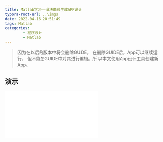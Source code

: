 ```yaml
---
title: Matlab学习——滑块曲线生成APP设计
typora-root-url: ..\imgs
date: 2022-04-16 20:51:49
tags: Matlab
categories: 
        - 程序设计
        - Matlab
---
```


> 因为在以后的版本中将会删除GUIDE，
> 在删除GUIDE后，App可以继续运行，
> 但不能在GUIDE中对其进行编辑。所
> 以本文使用App设计工具创建新App。

## 演示



<div style="position: relative; width: 30%; height: 100%;">
<iframe src="//player.bilibili.com/player.html?aid=425684335&bvid=BV1n3411n7a5&cid=577594010&page=1" scrolling="no" border="0" frameborder="no" framespacing="0" allowfullscreen="true"> </iframe>
</div>

## Edit Field(编辑字段文本)

为了更好的提供用户操作，未使用数值文本框，这样更方便用户可以输入数字表达式来计算结果。分别为`主动件杆长(mm)`、`连杆杆长(mm)`、`角速度/(rad/s)`。

## UIAxies(坐标区)

> title:滑块位移曲线、滑块速度曲线、滑块加速度曲线
>
> ylabel:理论位移/(mm)、滑块速度v/(m/s)、滑块加速度曲线a/(m/s^2)
>
> xlabel:曲柄转角\theta/(°)

## Button(按钮)

### 绘图按钮

**回调函数**：

```matlab
function ButtonPushed(app, event)
            theta = 0:pi/100:4*pi;
            r = eval(app.radius.Value);
            l = eval(app.length.Value);
            w = eval(app.rad.Value);
            s = r*cos(theta)+l*(1-(r*sin(theta)/l).^2).^0.5;
            v = -r*w*(sin(theta)+0.5*(r/l)*sin(2*theta)/(l-(r*sin(theta)/l).^2).^0.5);
            a = -r*w.^2*(cos(theta)+r*(l.^2*(1-2*cos(theta))-r.^2*sin(theta).^4)/(l.^2-(r*sin(theta)).^2).^1.5);
            yyaxis(app.UIAxes, 'left');
            plot(app.UIAxes, theta/pi*180, s, '--r');
            xlim(app.UIAxes,[0, 720]);
            x_new = linspace(0, 720, 9);
            xticks(app.UIAxes,x_new);

            plot(app.UIAxes2, theta/pi*180, v/1e3, '--r');
            xlim(app.UIAxes2,[0, 720]);
            x_new = linspace(0, 720, 9);
            xticks(app.UIAxes2,x_new);


            plot(app.UIAxes2_2, theta/pi*180, a/1e6, '--r');
            xlim(app.UIAxes2_2,[0, 720]);
            x_new = linspace(0, 720, 9);
            xticks(app.UIAxes2_2,x_new);
            % grid(app.UIAxes, 'on');
        end
```

### 导入CSV文件按钮

**回调函数**

```matlab
 function CSVButtonPushed(app, event)
            [filename, pathname] = uigetfile({'.csv'});
            if isequal(filename, 0) || isequal(pathname, 0)
                errordlg('文件错误', 'Error');
            else
                file = strcat(pathname, filename);
            end
            csv_file = csvread(file, 2, 0);
            yyaxis(app.UIAxes, 'right');
            plot(app.UIAxes, csv_file(:,1)*20/pi*180, csv_file(:,2), '-b');
            xlim(app.UIAxes, [0, 720]);
            ylim(app.UIAxes, [140, 260]);
     
        end

        % Button pushed function: CSVButton_2
        function CSVButton_2Pushed(app, event)
            [filename, pathname] = uigetfile({'.csv'});
            if isequal(filename, 0) || isequal(pathname, 0)
                errordlg('文件错误', 'Error');
            else
                file = strcat(pathname, filename);
            end
            csv_file = csvread(file, 2, 0);
            hold(app.UIAxes2, 'on');
            plot(app.UIAxes2, csv_file(:,1)*20/pi*180, csv_file(:,2)/1e3, '-b');
            xlim(app.UIAxes2, [0, 720]);

        end

        % Button pushed function: CSVButton_3
        function CSVButton_3Pushed(app, event)
            [filename, pathname] = uigetfile({'.csv'});
            if isequal(filename, 0) || isequal(pathname, 0)
                errordlg('文件错误', 'Error');
            else
                file = strcat(pathname, filename);
            end
            csv_file = csvread(file, 2, 0);
            hold(app.UIAxes2_2, 'on');
            plot(app.UIAxes2_2, csv_file(:,1)*20/pi*180, csv_file(:,2)/1e6, '-b');
            xlim(app.UIAxes2_2, [0, 720]);

        end
```

### About按钮

**回调函数**

```matlab
function AboutButtonPushed(app, event)
            msgbox(['该APP适用于求曲柄滑块的滑块位移曲线、滑块速度曲线及滑块加速的曲线，' ...
                '文件是Solidworks的Montoin分析图解生成的CSV文件'],'关于');
        end
```

### Exit按钮

**回调函数**

```matlab
function ExitButtonPushed(app, event)
            qus = questdlg('是否要退出程序？', 'Exit', 'Yes','No', 'No');
            switch qus
                case 'Yes'
                    delete(app.AppUIFigure);
                    return;
                case 'No'
                    return;
            end
        end
```




